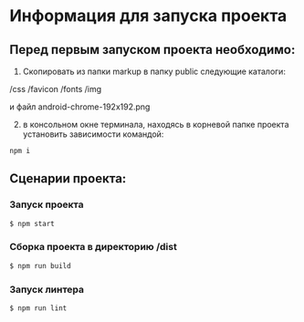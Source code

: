 # Информация для запуска проекта

## Перед первым запуском проекта необходимо:

1) Скопировать из папки markup в папку public следующие каталоги:

/css
/favicon
/fonts
/img

и файл android-chrome-192x192.png

2) в консольном окне терминала, находясь в корневой папке проекта установить зависимости командой:

```
npm i
```

## Сценарии проекта:


### Запуск проекта

```bash
$ npm start
```

### Сборка проекта в директорию /dist

```bash
$ npm run build
```

### Запуск линтера

```bash
$ npm run lint
```

